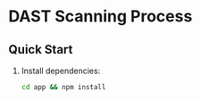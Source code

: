 # DAST Scanning Process

## Quick Start
1. Install dependencies:
   ```bash
   cd app && npm install